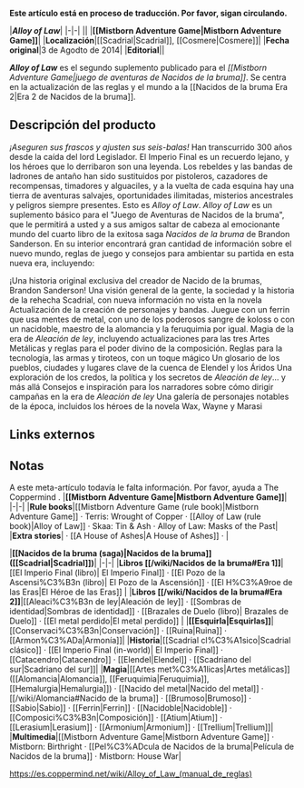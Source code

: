 **Este artículo está en proceso de traducción. Por favor, sigan circulando.**


|***Alloy of Law***|
|-|-|
||
|**[[Mistborn Adventure Game\|Mistborn Adventure Game]]**|
|**Localización**|[[Scadrial\|Scadrial]], [[Cosmere\|Cosmere]]|
|**Fecha original**|3 de Agodto de 2014|
|**Editorial**||

***Alloy of Law*** es el segundo suplemento publicado para el *[[Mistborn Adventure Game\|juego de aventuras de Nacidos de la bruma]]*. Se centra en la actualización de las reglas y el mundo a la [[Nacidos de la bruma Era 2\|Era 2 de Nacidos de la bruma]].

## Descripción del producto
*¡Aseguren sus frascos y ajusten sus seis-balas!*
Han transcurrido 300 años desde la caída del lord Legislador. El Imperio Final es un recuerdo lejano, y los héroes que lo derribaron son una leyenda. Los rebeldes y las bandas de ladrones de antaño han sido sustituidos por pistoleros, cazadores de recompensas, timadores y alguaciles, y a la vuelta de cada esquina hay una tierra de aventuras salvajes, oportunidades ilimitadas, misterios ancestrales y peligros siempre presentes.
Esto es *Alloy of Law*.
*Alloy of Law* es un suplemento básico para el "Juego de Aventuras de Nacidos de la bruma", que le permitirá a usted y a sus amigos saltar de cabeza al emocionante mundo del cuarto libro de la exitosa saga *Nacidos de la bruma* de Brandon Sanderson. En su interior encontrará gran cantidad de información sobre el nuevo mundo, reglas de juego y consejos para ambientar su partida en esta nueva era, incluyendo:

¡Una historia original exclusiva del creador de Nacido de la brumas, Brandon Sanderson!
Una visión general de la gente, la sociedad y la historia de la rehecha Scadrial, con nueva información no vista en la novela
Actualización de la creación de personajes y bandas. Juegue con un ferrin que usa mentes de metal, con uno de los poderosos sangre de koloss o con un nacidoble, maestro de la alomancia y la feruquimia por igual.
Magia de la era de *Aleación de ley*, incluyendo actualizaciones para las tres Artes Metálicas y reglas para el poder divino de la composición.
Reglas para la tecnología, las armas y tiroteos, con un toque mágico
Un glosario de los pueblos, ciudades y lugares clave de la cuenca de Elendel y los Áridos
Una exploración de los credos, la política y los secretos de *Aleación de ley*... y más allá
Consejos e inspiración para los narradores sobre cómo dirigir campañas en la era de *Aleación de ley*
Una galería de personajes notables de la época, incluidos los héroes de la novela Wax, Wayne y Marasi
## Links externos

## Notas

A este meta-artículo todavía le falta información. Por favor, ayuda a The Coppermind .
|**[[Mistborn Adventure Game\|Mistborn Adventure Game]]**|
|-|-|
|**Rule books**|[[Mistborn Adventure Game (rule book)\|Mistborn Adventure Game]] · Terris: Wrought of Copper · [[Alloy of Law (rule book)\|Alloy of Law]] · Skaa: Tin & Ash · Alloy of Law: Masks of the Past|
|**Extra stories**| · [[A House of Ashes\|A House of Ashes]] · |

|**[[Nacidos de la bruma (saga)\|Nacidos de la bruma]] ([[Scadrial\|Scadrial]])**|
|-|-|
|**Libros [[/wiki/Nacidos de la bruma#Era 1]]**|[[El Imperio Final (libro)\| El Imperio Final]] · [[El Pozo de la Ascensi%C3%B3n (libro)\| El Pozo de la Ascensión]] · [[El H%C3%A9roe de las Eras\|El Héroe de las Eras]] |
|**Libros [[/wiki/Nacidos de la bruma#Era 2]]**|[[Aleaci%C3%B3n de ley\|Aleación de ley]] · [[Sombras de identidad\|Sombras de identidad]] · [[Brazales de Duelo (libro)\| Brazales de Duelo]] · [[El metal perdido\|El metal perdido]]  |
|**[[Esquirla\|Esquirlas]]**|[[Conservaci%C3%B3n\|Conservación]] · [[Ruina\|Ruina]] · [[Armon%C3%ADa\|Armonía]]|
|**Historia**|[[Scadrial cl%C3%A1sico\|Scadrial clásico]] · [[El Imperio Final (in-world)\| El Imperio Final]] · [[Catacendro\|Catacendro]] · [[Elendel\|Elendel]] · [[Scadriano del sur\|Scadriano del sur]]|
|**Magia**|[[Artes met%C3%A1licas\|Artes metálicas]] ([[Alomancia\|Alomancia]], [[Feruquimia\|Feruquimia]], [[Hemalurgia\|Hemalurgia]]) · [[Nacido del metal\|Nacido del metal]] · [[/wiki/Alomancia#Nacido de la bruma]] · [[Brumoso\|Brumoso]] · [[Sabio\|Sabio]] · [[Ferrin\|Ferrin]] · [[Nacidoble\|Nacidoble]] · [[Composici%C3%B3n\|Composición]] · [[Atium\|Atium]] · [[Lerasium\|Lerasium]] · [[Armonium\|Armonium]] · [[Trellium\|Trellium]]|
|**Multimedia**|[[Mistborn Adventure Game\|Mistborn Adventure Game‎‎]] · Mistborn: Birthright · [[Pel%C3%ADcula de Nacidos de la bruma\|Película de Nacidos de la bruma]] · Mistborn: House War|



https://es.coppermind.net/wiki/Alloy_of_Law_(manual_de_reglas)
